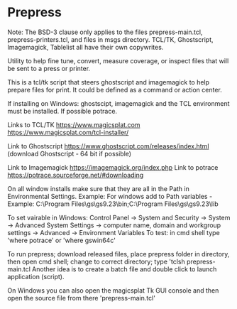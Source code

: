 # Prepress
Note: The BSD-3 clause only applies to the files prepress-main.tcl, prepress-printers.tcl, and files in msgs directory. TCL/TK, Ghostscript, Imagemagick, Tablelist all have their own copywrites.

Utility to help fine tune, convert, measure coverage, or inspect files that will be sent to a press or printer.

This is a tcl/tk script that steers ghostscript and imagemagick to help prepare files for print.
It could be defined as a command or action center.

If installing on Windows: ghostscipt, imagemagick and the TCL environment must be installed. If possible potrace.

Links to TCL/TK https://www.magicsplat.com https://www.magicsplat.com/tcl-installer/

Link to Ghostscript https://www.ghostscript.com/releases/index.html  (download Ghostscript - 64 bit if possible)

Link to Imagemagick https://imagemagick.org/index.php
Link to potrace https://potrace.sourceforge.net/#downloading

On all window installs make sure that they are all in the Path in Environmental Settings.
Example:
For windows add to Path variables - Example:  C:\Program Files\gs\gs9.23\bin;C:\Program Files\gs\gs9.23\lib

To set vairable in Windows:
Control Panel → System and Security → System → Advanced System Settings → computer name, domain and workgroup settings → Advanced → Environment Variables
To test: in cmd shell type 'where potrace' or 'where gswin64c'

To run prepress; download released files, place prepress folder in directory, then open cmd shell; change to correct directory;  type 'tclsh prepress-main.tcl
Another idea is to create a batch file and double click to launch application (script).

On Windows you can also open the magicsplat Tk GUI console and then open the source file from there 'prepress-main.tcl'
